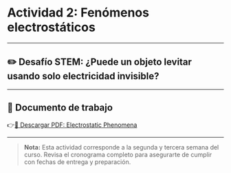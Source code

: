 # Actividad 2: Fenómenos electrostáticos

---

## ✏️ Desafío STEM: ¿Puede un objeto levitar usando solo electricidad invisible?

---

## 📄 Documento de trabajo

👉[📎 Descargar PDF: Electrostatic Phenomena](../FIEM/Electrostatic_Phenomena.pdf)

---

> **Nota:** Esta actividad corresponde a la segunda y tercera semana del curso. Revisa el cronograma completo para asegurarte de cumplir con fechas de entrega y preparación.
